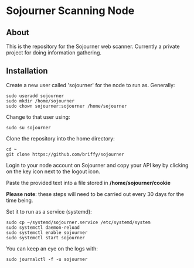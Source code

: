 # Sojourner Scanning Node

## About
This is the repository for the Sojourner web scanner.  Currently a private project for doing information gathering.

## Installation

Create a new user called 'sojourner' for the node to run as.  Generally:
```
sudo useradd sojourner
sudo mkdir /home/sojourner
sudo chown sojourner:sojourner /home/sojourner
```

Change to that user using:
```
sudo su sojourner
```

Clone the repository into the home directory:
```
cd ~
git clone https://github.com/briffy/sojourner
```

Login to your node account on Sojourner and copy your API key by clicking on the key icon next to the logout icon.

Paste the provided text into a file stored in **/home/sojourner/cookie**

**Please note**:  these steps will need to be carried out every 30 days for the time being.

Set it to run as a service (systemd):
```
sudo cp ~/systemd/sojourner.service /etc/systemd/system
sudo systemctl daemon-reload
sudo systemctl enable sojourner
sudo systemctl start sojourner
```

You can keep an eye on the logs with:
```
sudo journalctl -f -u sojourner
```